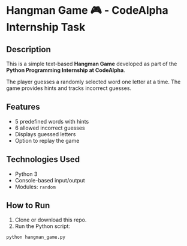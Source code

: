 # Hangman Game 🎮 - CodeAlpha Internship Task

## Description
This is a simple text-based **Hangman Game** developed as part of the **Python Programming Internship at CodeAlpha**.

The player guesses a randomly selected word one letter at a time. The game provides hints and tracks incorrect guesses.

## Features
- 5 predefined words with hints
- 6 allowed incorrect guesses
- Displays guessed letters
- Option to replay the game

## Technologies Used
- Python 3
- Console-based input/output
- Modules: `random`

## How to Run
1. Clone or download this repo.
2. Run the Python script:
```bash
python hangman_game.py
